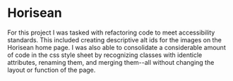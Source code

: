 # Horisean

For this project I was tasked with refactoring code to meet accessibility standards. This included creating descriptive alt ids for the images on the Horisean home page. I was also able to consolidate a considerable amount of code in the css style sheet by recognizing classes with identicle attributes, renaming them, and merging them--all without changing the layout or function of the page. 
